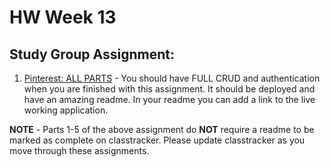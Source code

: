 # HW Week 13
## Study Group Assignment:
1.  [Pinterest: ALL PARTS](https://github.com/nss-nightclass-projects/exercise-vault/blob/master/FIREBASE_pinterest.md) - You should have FULL CRUD and authentication when you are finished with this assignment.  It should be deployed and have an amazing readme.  In your readme you can add a link to the live working application.

**NOTE** - Parts 1-5 of the above assignment do **NOT** require a readme to be marked as complete on classtracker.  Please update classtracker as you move through these assignments.
